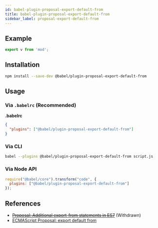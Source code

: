 ```yaml
---
id: babel-plugin-proposal-export-default-from
title: babel-plugin-proposal-export-default-from
sidebar_label: proposal-export-default-from
---
```


## Example

```js
export v from 'mod';
```

## Installation

```sh
npm install --save-dev @babel/plugin-proposal-export-default-from
```

## Usage

### Via `.babelrc` (Recommended)

**.babelrc**

```json
{
  "plugins": ["@babel/plugin-proposal-export-default-from"]
}
```

### Via CLI

```sh
babel --plugins @babel/plugin-proposal-export-default-from script.js
```

### Via Node API

```javascript
require("@babel/core").transform("code", {
  plugins: ["@babel/plugin-proposal-export-default-from"]
});
```
## References

* ~~[Proposal: Additional export-from statements in ES7](https://github.com/leebyron/ecmascript-more-export-from)~~ (Withdrawn)
* [ECMAScript Proposal: export default from](https://github.com/leebyron/ecmascript-export-default-from)

